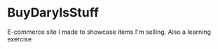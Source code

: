 BuyDarylsStuff
==============

E-commerce site I made to showcase items I'm selling.  Also a learning exercise
